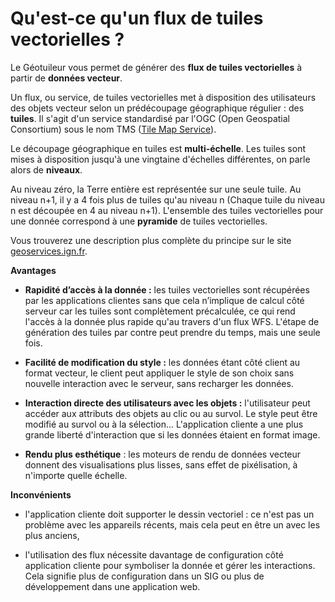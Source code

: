 # Qu'est-ce qu'un flux de tuiles vectorielles ?

Le Géotuileur vous permet de générer des **flux de tuiles vectorielles** à partir de **données vecteur**.

Un flux, ou service, de tuiles vectorielles met à disposition des utilisateurs des objets vecteur selon un prédécoupage géographique régulier : des **tuiles**. Il s'agit d'un service standardisé par l'OGC (Open Geospatial Consortium) sous le nom TMS ([Tile Map Service](https://wiki.osgeo.org/wiki/Tile_Map_Service_Specification)).

Le découpage géographique en tuiles est **multi-échelle**. Les tuiles sont mises à disposition jusqu'à une vingtaine d'échelles différentes, on parle alors de **niveaux**.

Au niveau zéro, la Terre entière est représentée sur une seule tuile. Au niveau n+1, il y a 4 fois plus de tuiles qu'au niveau n (Chaque tuile du niveau n est découpée en 4 au niveau n+1). L'ensemble des tuiles vectorielles pour une donnée correspond à une **pyramide** de tuiles vectorielles.

Vous trouverez une description plus complète du principe sur le site [geoservices.ign.fr](https://geoservices.ign.fr/documentation/services/api-et-services-ogc/vecteur-tuile-tmswmts).

**Avantages**

* **Rapidité d’accès à la donnée :** les tuiles vectorielles sont récupérées par les applications clientes sans que cela n’implique de calcul côté serveur car les tuiles sont complètement précalculée, ce qui rend l'accès à la donnée plus rapide qu'au travers d'un flux WFS. L'étape de génération des tuiles par contre peut prendre du temps, mais une seule fois.

* **Facilité de modification du style :** les données étant côté client au format vecteur, le client peut appliquer le style de son choix sans nouvelle interaction avec le serveur, sans recharger les données.

* **Interaction directe des utilisateurs avec les objets :** l'utilisateur peut accéder aux attributs des objets au clic ou au survol. Le style peut être modifié au survol ou à la sélection... L'application cliente a une plus grande liberté d'interaction que si les données étaient en format image.

* **Rendu plus esthétique** : les moteurs de rendu de données vecteur donnent des visualisations plus lisses, sans effet de pixélisation, à n'importe quelle échelle.

**Inconvénients**

* l'application cliente doit supporter le dessin vectoriel : ce n'est pas un problème avec les appareils récents, mais cela peut en être un avec les plus anciens,

* l'utilisation des flux nécessite davantage de configuration côté application cliente pour symboliser la donnée et gérer les interactions. Cela signifie plus de configuration dans un SIG ou plus de développement dans une application web.
